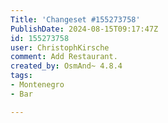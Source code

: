```yaml
---
Title: 'Changeset #155273758'
PublishDate: 2024-08-15T09:17:47Z
id: 155273758
user: ChristophKirsche
comment: Add Restaurant.
created_by: OsmAnd~ 4.8.4
tags:
- Montenegro
- Bar

---
```

